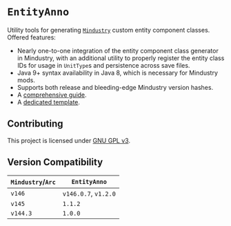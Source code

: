 # `EntityAnno`
Utility tools for generating [`Mindustry`](https://github.com/Anuken/Mindustry)
custom entity component classes. Offered features:
- Nearly one-to-one integration of the entity component class generator in Mindustry,
  with an additional utility to properly register the entity class IDs for usage in
  `UnitType`s and persistence across save files.
- Java 9+ syntax availability in Java 8, which is necessary for Mindustry mods.
- Supports both release and bleeding-edge Mindustry version hashes.
- A [comprehensive guide](/USAGE.md).
- A [dedicated template](https://github.com/GlennFolker/MindustryModTemplate).

## Contributing
This project is licensed under [GNU GPL v3](/LICENSE).

## Version Compatibility
| `Mindustry`/`Arc` | `EntityAnno`         |
|-------------------|----------------------|
| `v146`            | `v146.0.7`, `v1.2.0` |
| `v145`            | `1.1.2`              |
| `v144.3`          | `1.0.0`              |
